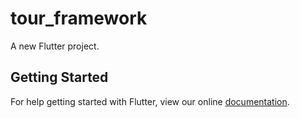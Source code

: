 # tour_framework

A new Flutter project.

## Getting Started

For help getting started with Flutter, view our online
[documentation](https://flutter.io/).
